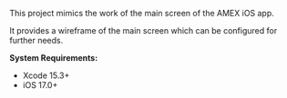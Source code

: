 This project mimics the work of the main screen of the AMEX iOS app.

It provides a wireframe of the main screen which can be configured for further needs.

**System Requirements:**
* Xcode 15.3+
* iOS 17.0+
